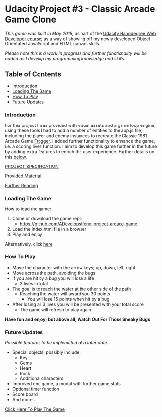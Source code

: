 # Udacity Project #3 - Classic Arcade Game Clone

*This game was built in May 2018,* as part of the [Udacity Nanodegree Web Developer course](https://eu.udacity.com/course/front-end-web-developer-nanodegree--nd001); as a way of showing off my newly developed Object Orientated JavaScript and HTML canvas skills.

*Please note this is a work in progress and further functionality will be added as I develop my programming knowledge and skills.*

## Table of Contents

* [Introduction](#introduction)
* [Loading The Game](#loading-the-game)
* [How To Play](#how-to-play)
* [Future Updates](#future-updates)

### **Introduction**

For this project I was provided with visual assets and a game loop engine; using these tools I had to add a number of entities to the app.js file, including the player and enemy instances to recreate the Classic 1981 Arcade Game [Frogger](https://en.wikipedia.org/wiki/Frogger).
I added further functionality to enhance the game, i.e. a scoring lives function. I aim to develop this game further in the future by adding extra features to enrich the user experience. Further details on this [below](#future-updates).

[PROJECT SPECIFICATION](https://review.udacity.com/?_ga=1.242571394.1230547285.1451946706#!/rubrics/15/view)

[Provided Material](https://www.google.com/url?q=https://github.com/udacity/frontend-nanodegree-arcade-game&sa=D&ust=1496438325981000&usg=AFQjCNHZChhjotWSnxbqtSYsHnkg_jEkog_)

[Further Reading](https://docs.google.com/document/d/1v01aScPjSWCCWQLIpFqvg3-vXLH2e8_SZQKC8jNO0Dc/pub?embedded=true)

### **Loading The Game**

How to load the game:

1. Clone or download the game repo
    * https://github.com/ADevelops/fend-project-arcade-game
2. Load the index.html file in a browser
3. Play and enjoy

Alternatively, click [here](https://github.com/ADevelops/fend-project-arcade-game)

### **How To Play**

* Move the character with the arrow keys; up, down, left, right
* Move across the path, avoiding the bugs
* If you are hit by a bug you will lose a life
    * 3 lives in total
* The goal is to reach the water at the other side of the path
    * Reaching the water will award you 30 points
        * You will lose 15 points when hit by a bug
* After losing all 3 lives you will be presented with your total score
    * The game will refresh to play again

**Have fun and enjoy; but above all, **Watch Out For Those Sneaky Bugs****

### **Future Updates**

*Possible features to be implemeted at a later date.*

* Special objects; possibly include:
    * Key
    * Gems
    * Heart
    * Rock
    * Additional characters
* Improved end game, a modal with further game stats
* Optional timer function
* Score board
* And more...


[Click Here To Play The Game](https://adevelops.github.io/fend-project-arcade-game/)